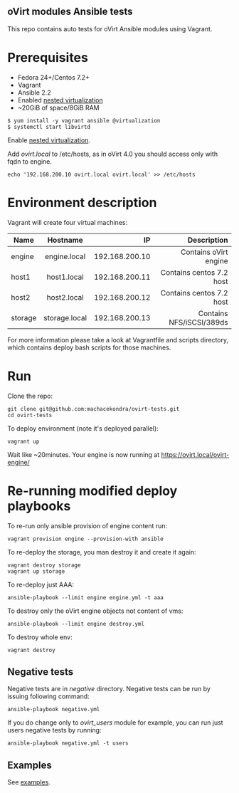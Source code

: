 ## oVirt modules Ansible tests

This repo contains auto tests for oVirt Ansible modules using Vagrant.

# Prerequisites
* Fedora 24+/Centos 7.2+
* Vagrant
* Ansible 2.2
* Enabled [nested virtualization](https://fedoraproject.org/wiki/How_to_enable_nested_virtualization_in_KVM)
* ~20GiB of space/8GiB RAM

```
$ yum install -y vagrant ansible @virtualization
$ systemctl start libvirtd
```

Enable [nested virtualization](https://fedoraproject.org/wiki/How_to_enable_nested_virtualization_in_KVM).

Add _ovirt.local_ to /etc/hosts, as in oVirt 4.0 you should access only with fqdn to engine.
```
echo '192.168.200.10 ovirt.local ovirt.local' >> /etc/hosts
```

# Environment description
Vagrant will create four virtual machines:

| Name          | Hostname      | IP             | Description              |
| ------------- |:-------------:| --------------:| ------------------------:|
| engine        | engine.local  | 192.168.200.10 | Contains oVirt engine    |
| host1         | host1.local   | 192.168.200.11 | Contains centos 7.2 host |
| host2         | host2.local   | 192.168.200.12 | Contains centos 7.2 host |
| storage       | storage.local | 192.168.200.13 | Contains NFS/iSCSI/389ds |

For more information please take a look at Vagrantfile and scripts directory,
which contains deploy bash scripts for those machines.

# Run

Clone the repo:
```
git clone git@github.com:machacekondra/ovirt-tests.git
cd ovirt-tests
```

To deploy environment (note it's deployed parallel):
```
vagrant up
```

Wait like ~20minutes. Your engine is now running at https://ovirt.local/ovirt-engine/

# Re-running modified deploy playbooks

To re-run only ansible provision of engine content run:
```
vagrant provision engine --provision-with ansible
```

To re-deploy the storage, you man destroy it and create it again:
```
vagrant destroy storage
vagrant up storage
```

To re-deploy just AAA:
```
ansible-playbook --limit engine engine.yml -t aaa
```

To destroy only the oVirt engine objects not content of vms:
```
ansible-playbook --limit engine destroy.yml
```

To destroy whole env:
```
vagrant destroy
```

## Negative tests
Negative tests are in _negative_ directory.
Negative tests can be run by issuing following command:

```
ansible-playbook negative.yml
```

If you do change only to *ovirt_users* module for example,
you can run just users negative tests by running:

```
ansible-playbook negative.yml -t users
```

## Examples

See [examples](examples/README.md).
